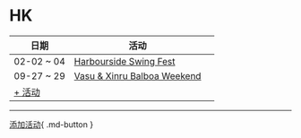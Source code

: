 # HK

| 日期 | 活动 | |
| --- | --- | --- |
| 02-02 ~ 04 | [Harbourside Swing Fest](harbourside-swing-fest.md) |  |
| 09-27 ~ 29 | [Vasu & Xinru Balboa Weekend](vasu-n-xinru-balboa-weekend.md) |  |
| [+ 活动](https://github.com/swingdance/events/issues/new?assignees=&labels=add+event&projects=&template=02-add_entity.yml&title=Add%20Event%3A%20zh_HK%20%E2%80%A2%20%3CName%3E&region=zh_HK&province=HK&city=HK&org_id=)

---

[添加活动](https://github.com/swingdance/events/issues/new?assignees=&labels=add+event&projects=&template=02-add_entity.yml&title=Add%20Event%3A%20zh_HK%20%E2%80%A2%20%3CName%3E&region=zh_HK&province=HK&city=&org_id=){ .md-button }
